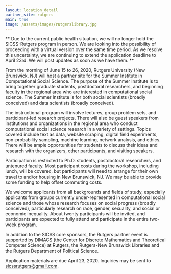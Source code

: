 ```yaml
---
layout: location_detail
partner_site: rutgers
main: true
image: /assets/images/rutgerslibrary.jpg
---
```

** Due to the current public health situation, we will no longer hold the SICSS-Rutgers program in person. We are looking into the possibility of proceeding with a virtual version over the same time period. As we resolve this uncertainty, we are continuing to extend the application deadline to April 23rd. We will post updates as soon as we have them. **

From the morning of June 15 to 26, 2020, Rutgers University (New Brunswick, NJ) will host a partner site for the Summer Institute in Computational Social Science. The purpose of the Summer Institute is to bring together graduate students, postdoctoral researchers, and beginning faculty in the regional area who are interested in computational social science. The Summer Institute is for both social scientists (broadly conceived) and data scientists (broadly conceived). 

The instructional program will involve lectures, group problem sets, and participant-led research projects. There will also be guest speakers from institutions and organizations in the regional area who conduct computational social science research in a variety of settings. Topics covered include text as data, website scraping, digital field experiments, non-probability sampling, machine learning, network analysis, and ethics. There will be ample opportunities for students to discuss their ideas and research with the organizers, other participants, and visiting speakers. 

Participation is restricted to Ph.D. students, postdoctoral researchers, and untenured faculty. Most participant costs during the workshop, including lunch, will be covered, but participants will need to arrange for their own travel to and/or housing in New Brunswick, NJ. We may be able to provide some funding to help offset commuting costs.

We welcome applicants from all backgrounds and fields of study, especially applicants from groups currently under-represented in computational social science and those whose research focuses on social progress (broadly conceived), particularly research on race, gender, sexuality, and social or economic inequality. About twenty participants will be invited, and participants are expected to fully attend and participate in the entire two-week program. 

In addition to the SICSS core sponsors, the Rutgers partner event is supported by DIMACS (the Center for Discrete Mathematics and Theoretical Computer Science) at Rutgers, the Rutgers-New Brunswick Libraries and the Rutgers Department of Political Science. 

Application materials are due April 23, 2020. Inquiries may be sent to sicssrutgers@gmail.com.


